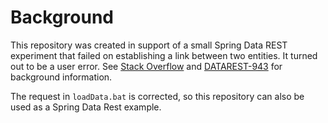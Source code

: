 # Background

This repository was created in support of a small Spring Data REST experiment that failed on establishing a link between two entities. It turned out to be a user error. See [Stack Overflow](http://stackoverflow.com/questions/40659697/404-on-setting-an-association-resource) and [DATAREST-943](https://jira.spring.io/browse/DATAREST-943) for background information.

The request in ``loadData.bat`` is corrected, so this repository can also be used as a Spring Data Rest example.
